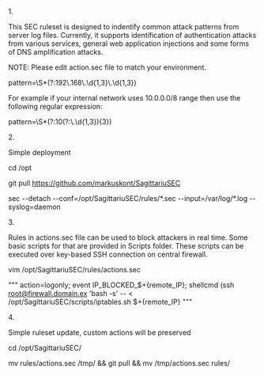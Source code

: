 1\.

This SEC ruleset is designed to indentify common attack patterns from server log files. Currently, it supports identification of authentication attacks from various services, general web application injections and some forms of DNS amplification attacks.

NOTE: Please edit action.sec file to match your environment.

pattern=\S*(?:192\\.168\\.\d{1,3}\\.\d{1,3})

For example if your internal network uses 10.0.0.0/8 range then use the following regular expression:

pattern=\S*(?:10(?:\\.\d{1,3}){3})

2\.

Simple deployment

cd /opt

git pull https://github.com/markuskont/SagittariuSEC

sec --detach --conf=/opt/SagittariuSEC/rules/\*.sec --input=/var/log/\*.log --syslog=daemon

3\.

Rules in actions.sec file can be used to block attackers in real time. Some basic scripts for that are provided in Scripts folder. These scripts can be executed over key-based SSH connection on central firewall.

vim /opt/SagittariuSEC/rules/actions.sec

"""
action=logonly; event IP_BLOCKED_$+{remote_IP}; shellcmd (ssh root@firewall.domain.ex 'bash -s' -- <  /opt/SagittariuSEC/scripts/iptables.sh $+{remote_IP}
"""

4\.

Simple ruleset update, custom actions will be preserved

cd /opt/SagittariuSEC/

mv rules/actions.sec /tmp/ && git pull && mv /tmp/actions.sec rules/